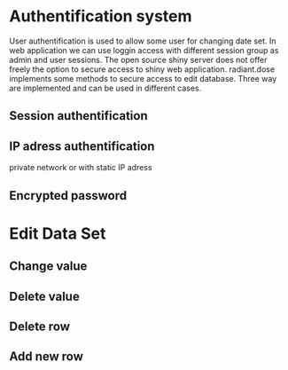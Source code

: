 # Authentification system
User authentification is used to allow some user for changing date set.
In web application we can use loggin access with different session group as admin and user sessions.
The open source shiny server does not offer freely the option to secure access to shiny web application.
radiant.dose implements some methods to secure access to edit database. Three way are implemented and can be used in different cases.

## Session authentification

## IP adress authentification
private network or with static IP adress

## Encrypted password

# Edit Data Set



## Change value

## Delete value

## Delete row

## Add new row
